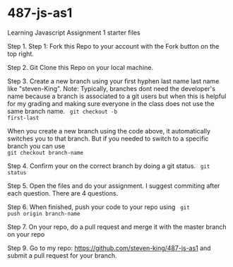 # 487-js-as1
Learning Javascript Assignment 1 starter files


Step 1. Step 1: Fork this Repo to your account with the Fork button on the top right.

Step 2. Git Clone this Repo on your local machine.

Step 3. Create a new branch using your first hyphen last name last name like "steven-King". Note: Typically, branches dont need the developer's name because a branch is associated to a git users but when this is helpful for my grading and making sure everyone in the class does not use the same branch name.
<code> git checkout -b first-last</code>

When you create a new branch using the code above, it automatically switches you to that branch. But if you needed to switch to a specific branch you can use  
<code>git checkout branch-name</code>

Step 4. Confirm your on the correct branch by doing a git status.
<code> git status</code>

Step 5. Open the files and do your assignment. I suggest commiting after each question. There are 4 questions.

Step 6. When finished, push your code to your repo using 
<code> git push origin branch-name</code>

Step 7. On your repo, do a pull request and merge it with the master branch on your repo

Step 9. Go to my repo: https://github.com/steven-king/487-js-as1 and submit a pull request for your branch. 
